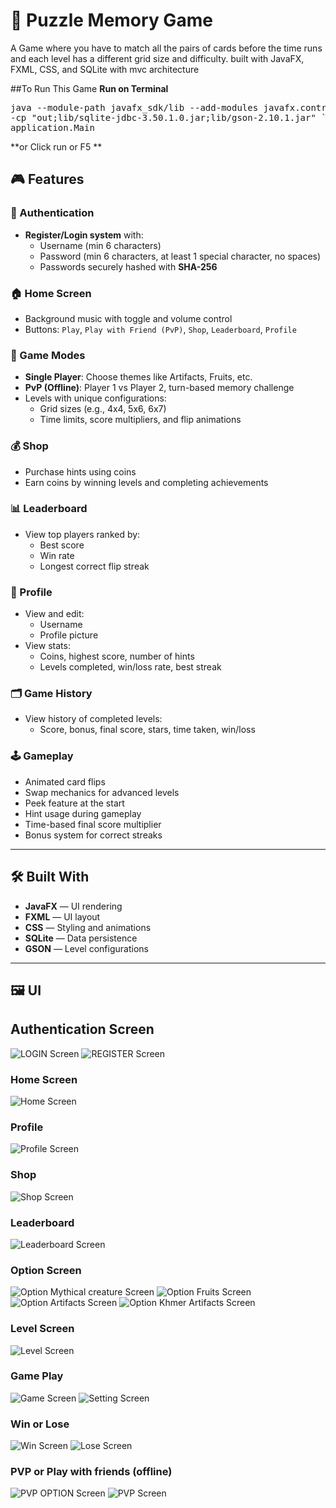 # 🧠 Puzzle Memory Game

A Game where you have to match all the pairs of cards before the time runs  and each level has a different grid size and difficulty.
built with JavaFX, FXML, CSS, and SQLite with mvc architecture

##To Run This Game
**Run on Terminal**
<pre>java --module-path javafx_sdk/lib --add-modules javafx.controls,javafx.fxml,javafx.media `
-cp "out;lib/sqlite-jdbc-3.50.1.0.jar;lib/gson-2.10.1.jar" `
application.Main </pre>

**or Click run or F5 **


## 🎮 Features

### 👤 Authentication
- **Register/Login system** with:
  - Username (min 6 characters)
  - Password (min 6 characters, at least 1 special character, no spaces)
  - Passwords securely hashed with **SHA-256**

### 🏠 Home Screen
- Background music with toggle and volume control
- Buttons: `Play`, `Play with Friend (PvP)`, `Shop`, `Leaderboard`, `Profile`

### 🧩 Game Modes
- **Single Player**: Choose themes like Artifacts, Fruits, etc.
- **PvP (Offline)**: Player 1 vs Player 2, turn-based memory challenge
- Levels with unique configurations:
  - Grid sizes (e.g., 4x4, 5x6, 6x7)
  - Time limits, score multipliers, and flip animations

### 💰 Shop
- Purchase hints using coins
- Earn coins by winning levels and completing achievements

### 📊 Leaderboard
- View top players ranked by:
  - Best score
  - Win rate
  - Longest correct flip streak

### 🧑 Profile
- View and edit:
  - Username
  - Profile picture
- View stats:
  - Coins, highest score, number of hints
  - Levels completed, win/loss rate, best streak

### 🗂️ Game History
- View history of completed levels:
  - Score, bonus, final score, stars, time taken, win/loss

### 🕹 Gameplay
- Animated card flips
- Swap mechanics for advanced levels
- Peek feature at the start
- Hint usage during gameplay
- Time-based final score multiplier
- Bonus system for correct streaks

---

## 🛠 Built With

- **JavaFX** — UI rendering
- **FXML** — UI layout
- **CSS** — Styling and animations
- **SQLite** — Data persistence
- **GSON** — Level configurations

---
## 🖼️ UI 

## Authentication Screen
![LOGIN Screen](ReadmeResource/Login.png)
![REGISTER Screen](ReadmeResource/Register.png)

### Home Screen
![Home Screen](ReadmeResource/Home.png)

### Profile
![Profile Screen](ReadmeResource/ProfileAcc.png)

### Shop
![Shop Screen](ReadmeResource/Shop.png)

### Leaderboard
![Leaderboard Screen](ReadmeResource/Leaderboard.png)

### Option Screen
![Option Mythical creature Screen](ReadmeResource/Mythical.png)
![Option Fruits Screen](ReadmeResource/Fruit.png)
![Option Artifacts Screen](ReadmeResource/OptionAr.png)
![Option Khmer Artifacts Screen](ReadmeResource/Artifact.png)

### Level Screen
![Level Screen](ReadmeResource/LevelScreen.png)

### Game Play
![Game Screen](ReadmeResource/Play.png)
![Setting Screen](ReadmeResource/setting.png)

### Win or Lose
![Win Screen](ReadmeResource/Win.png)
![Lose Screen](ReadmeResource/Lost.png)

### PVP or Play with friends (offline)
![PVP OPTION Screen](ReadmeResource/OptioninPvp.png)
![PVP Screen](ReadmeResource/PvpPlay.png)






